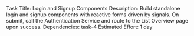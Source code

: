 Task Title: Login and Signup Components
Description: Build standalone login and signup components with reactive forms driven by signals. On submit, call the Authentication Service and route to the List Overview page upon success.
Dependencies: task-4
Estimated Effort: 1 day

